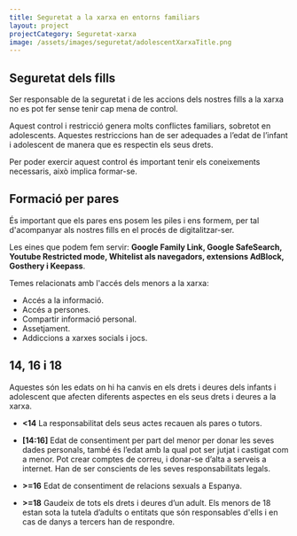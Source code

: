 ```yaml
---
title: Seguretat a la xarxa en entorns familiars
layout: project
projectCategory: Seguretat-xarxa
image: /assets/images/seguretat/adolescentXarxaTitle.png
---
```

## Seguretat dels fills

Ser responsable de la seguretat i de les accions dels nostres fills a la xarxa no es pot fer sense tenir cap mena de control.

Aquest control i restricció genera molts conflictes familiars, sobretot en adolescents. Aquestes restriccions han de ser adequades a l’edat de l’infant i adolescent de manera que es respectin els seus drets.

Per poder exercir aquest control és important tenir els coneixements necessaris, això implica formar-se.

## Formació per pares

És important que els pares ens posem les piles i ens formem, per tal d'acompanyar als nostres fills en el procés de digitalitzar-ser.

Les eines que podem fem servir: **Google Family Link, Google SafeSearch, Youtube Restricted mode, Whitelist als navegadors, extensions AdBlock, Gosthery i Keepass**.

Temes relacionats amb l'accés dels menors a la xarxa:
- Accés a la informació.
- Accés a persones.
- Compartir informació personal.
- Assetjament.
- Addiccions a xarxes socials i jocs.

## 14, 16 i 18

Aquestes són les edats on hi ha canvis en els drets i deures dels infants i adolescent que afecten diferents aspectes en els seus drets i deures a la xarxa.

- **<14** La responsabilitat dels seus actes recauen als pares o tutors.

- **[14:16]**  Edat de consentiment per part del menor per donar les seves dades personals, també és l’edat amb la qual pot ser jutjat i castigat com a menor. Pot crear comptes de correu, i donar-se d’alta a serveis a internet. Han de ser conscients de les seves responsabilitats legals.

- **>=16** Edat de consentiment de relacions sexuals a Espanya.

- **>=18** Gaudeix de tots els drets i deures d’un adult. Els menors de 18 estan sota la tutela d’adults o entitats que són responsables d'ells i en cas de danys a tercers han de respondre.
